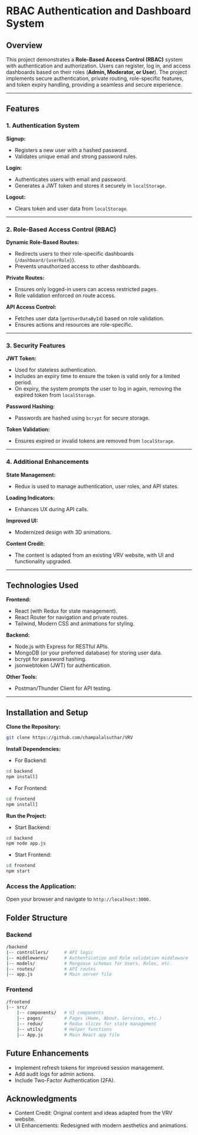 # RBAC Authentication and Dashboard System

## Overview  
This project demonstrates a **Role-Based Access Control (RBAC)** system with authentication and authorization. Users can register, log in, and access dashboards based on their roles (**Admin, Moderator, or User**). The project implements secure authentication, private routing, role-specific features, and token expiry handling, providing a seamless and secure experience.

---

## Features  

### 1. Authentication System  
**Signup:**  
- Registers a new user with a hashed password.  
- Validates unique email and strong password rules.  

**Login:**  
- Authenticates users with email and password.  
- Generates a JWT token and stores it securely in `localStorage`.  

**Logout:**  
- Clears token and user data from `localStorage`.  

---

### 2. Role-Based Access Control (RBAC)  
**Dynamic Role-Based Routes:**  
- Redirects users to their role-specific dashboards (`/dashboard/{userRole}`).  
- Prevents unauthorized access to other dashboards.  

**Private Routes:**  
- Ensures only logged-in users can access restricted pages.  
- Role validation enforced on route access.  

**API Access Control:**  
- Fetches user data (`getUserDataById`) based on role validation.  
- Ensures actions and resources are role-specific.  

---

### 3. Security Features  
**JWT Token:**  
- Used for stateless authentication.  
- Includes an expiry time to ensure the token is valid only for a limited period.  
- On expiry, the system prompts the user to log in again, removing the expired token from `localStorage`.  

**Password Hashing:**  
- Passwords are hashed using `bcrypt` for secure storage.  

**Token Validation:**  
- Ensures expired or invalid tokens are removed from `localStorage`.  

---

### 4. Additional Enhancements  
**State Management:**  
- Redux is used to manage authentication, user roles, and API states.  

**Loading Indicators:**  
- Enhances UX during API calls.  

**Improved UI:**  
- Modernized design with 3D animations.  

**Content Credit:**  
- The content is adapted from an existing VRV website, with UI and functionality upgraded.  

---

## Technologies Used  

**Frontend:**  
- React (with Redux for state management).  
- React Router for navigation and private routes.  
- Tailwind, Modern CSS and animations for styling.  

**Backend:**  
- Node.js with Express for RESTful APIs.  
- MongoDB (or your preferred database) for storing user data.  
- bcrypt for password hashing.  
- jsonwebtoken (JWT) for authentication.  

**Other Tools:**  
- Postman/Thunder Client for API testing.  

---

## Installation and Setup  

**Clone the Repository:**  
```bash
git clone https://github.com/champalalsuthar/VRV
```
**Install Dependencies:**
- For Backend:
```bash
cd backend
npm install]
```
- For Frontend:
```bash
cd frontend
npm install]
```

**Run the Project:**
- Start Backend:
```bash
cd backend
npm node app.js
```
- Start Frontend:
```bash
cd frontend
npm start
```


### Access the Application:
Open your browser and navigate to ```http://localhost:3000.```



## Folder Structure
### Backend
```bash
/backend
|-- controllers/      # API logic
|-- middlewares/      # Authentication and Role validation middleware
|-- models/           # Mongoose schemas for Users, Roles, etc.
|-- routes/           # API routes
|-- app.js            # Main server file
```
### Frontend
```bash
/frontend
|-- src/
    |-- components/   # UI components
    |-- pages/        # Pages (Home, About, Services, etc.)
    |-- redux/        # Redux slices for state management
    |-- utils/        # Helper functions
    |-- App.js        # Main React app file
```

## Future Enhancements
- Implement refresh tokens for improved session management.
- Add audit logs for admin actions.
- Include Two-Factor Authentication (2FA).
## Acknowledgments
- Content Credit: Original content and ideas adapted from the VRV website.
- UI Enhancements: Redesigned with modern aesthetics and animations.

